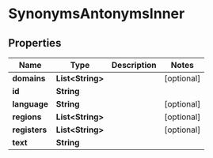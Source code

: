 

# SynonymsAntonymsInner


## Properties

| Name | Type | Description | Notes |
|------------ | ------------- | ------------- | -------------|
|**domains** | **List&lt;String&gt;** |  |  [optional] |
|**id** | **String** |  |  |
|**language** | **String** |  |  [optional] |
|**regions** | **List&lt;String&gt;** |  |  [optional] |
|**registers** | **List&lt;String&gt;** |  |  [optional] |
|**text** | **String** |  |  |




